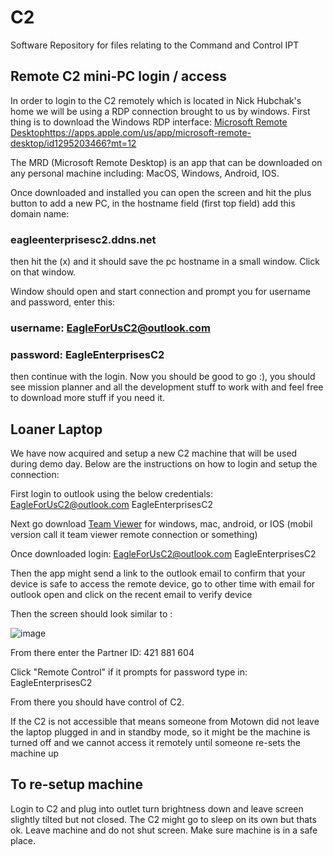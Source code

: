 # C2

Software Repository for files relating to the Command and Control IPT

## Remote C2 mini-PC login / access

In order to login to the C2 remotely which is located in Nick Hubchak's home
we will be using a RDP connection brought to us by windows. First thing is to
download the Windows RDP interface: [Microsoft Remote Desktop](https://apps.apple.com/us/app/microsoft-remote-desktop/id1295203466?mt=12)<https://apps.apple.com/us/app/microsoft-remote-desktop/id1295203466?mt=12>

The MRD (Microsoft Remote Desktop) is an app that can be downloaded on any
personal machine including: MacOS, Windows, Android, IOS.

Once downloaded and installed you can open the screen and hit the plus button
to add a new PC, in the hostname field (first top field) add this domain name:

### eagleenterprisesc2.ddns.net

then hit the (x) and it should save the pc hostname in a small window. Click on
that window.

Window should open and start connection and prompt you for username and password,
enter this:

### username: <EagleForUsC2@outlook.com>

### password: EagleEnterprisesC2

then continue with the login. Now you should be good to go :), you should see
mission planner and all the development stuff to work with and feel free to
download more stuff if you need it.

## Loaner Laptop

We have now acquired and setup a new C2 machine that will be used during demo
day. Below are the instructions on how to login and setup the connection:

First login to outlook using the below credentials:
<EagleForUsC2@outlook.com>
EagleEnterprisesC2

Next go download [Team Viewer](https://www.teamviewer.com/en-us/download/windows/?utm_source=google&utm_medium=cpc&utm_campaign=us%7Cb%7Cpr%7C22%7Caug%7Ctv-core-download-sn%7Cnew%7Ct0%7C0&utm_content=Download&utm_term=teamviewer+download)
for windows, mac, android, or IOS (mobil version call it team viewer remote
connection or something)

Once downloaded login:
<EagleForUsC2@outlook.com>
EagleEnterprisesC2

Then the app might send a link to the outlook email to confirm that your device
is safe to access the remote device, go to other time with email for outlook
open and click on the recent email to verify device

Then the screen should look similar to :

![image](https://github.com/Eagle-Enterprises/C2/assets/161257399/f1677a3c-8af2-4688-a78e-df394e5d5be9)

From there enter the Partner ID:
421 881 604

Click "Remote Control" if it prompts for password type in:
EagleEnterprisesC2

From there you should have control of C2.

If the C2 is not accessible that means someone from Motown did not leave the
laptop plugged in and in standby mode, so it might be the machine is turned off
and we cannot access it remotely until someone re-sets the machine up

## To re-setup machine

Login to C2 and plug into outlet turn brightness down and leave screen slightly
tilted but not closed. The C2 might go to sleep on its own but thats ok. Leave
machine and do not shut screen. Make sure machine is in a safe place.
